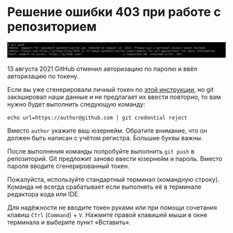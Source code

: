 # Решение ошибки 403 при работе с репозиторием

![](img/403-error.png)

13 августа 2021 GitHub отменил авторизацию по паролю и ввёл авторизацию по токену.

Если вы уже сгенерировали личный токен по [этой инструкции](../github-access-token/), но git закэшировал наши данные и не предлагает их ввести повторно, то вам нужно будет выполнить следующую команду:

```
echo url=https://author@github.com | git credential reject
```

Вместо `author` укажите ваш юзернейм. Обратите внимание, что он должен быть написан с учётом регистра. Большие буквы важны.

После выполнения команды попробуйте выполнить `git push` в репозиторий. Git предложит заново ввести юзернейм и пароль. Вместо пароля вводите сгенерированный токен. 

Пожалуйста, используйте стандартный терминал (командную строку). Команда не всегда срабатывает если выполнять её в терминале редактора кода или IDE. 

Для надёжности не вводите токен руками или при помощи сочетания клавиш `Ctrl` (`Command`) + `V`. Нажмите правой клавишей мыши в окне терминала и выберите пункт «Вставить».

